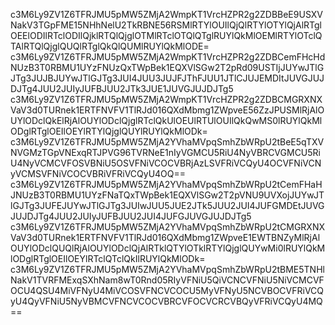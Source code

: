 c3M6Ly9ZV1Z6TFRJMU5pMW5ZMjA2WmpKT1VrcHZPR2g2ZDBBeE9USXVNakV3TGpFME15NHhNelU2TkRBNE56RSMlRTYlOUIlQjQlRTYlOTYlQjAlRTglOEElODIlRTclODIlQjklRTQlQjglOTMlRTclOTQlQTglRUYlQkMlOEMlRTYlOTclQTAlRTQlQjglQUQlRTglQkQlQUMlRUYlQkMlODE=
c3M6Ly9ZV1Z6TFRJMU5pMW5ZMjA2WmpKT1VrcHZPR2g2ZDBCemFHcHdNUzB3T0RBMU1UYzFNUzQxTWpBek1EQXVlSGw2T2pRd09USTIjJUYwJTlGJTg3JUJBJUYwJTlGJTg3JUI4JUU3JUJFJThFJUU1JTlCJUJEMDItJUVGJUJDJTg4JUU2JUIyJUFBJUU2JTk3JUE1JUVGJUJDJTg5
c3M6Ly9ZV1Z6TFRJMU5pMW5ZMjA2WmpKT1VrcHZPR2g2ZDBCMGRXNXVaV3d0TURnek1ERTFNVFV1TlRJd016QXdMbmg1ZWpveE56ZzJPUSMlRjAlOUYlODclQkElRjAlOUYlODclQjglRTclQkUlOEUlRTUlOUIlQkQwMS0lRUYlQkMlODglRTglOEIlOEYlRTYlQjglQUYlRUYlQkMlODk=
c3M6Ly9ZV1Z6TFRJMU5pMW5ZMjA2YVhaMVpqSmhZbWRpU2tBeE5qTXVNVGMzTGpVNExqRTJPVG96TVRNeE1nIyVGMCU5RiU4NyVBRCVGMCU5RiU4NyVCMCVFOSVBNiU5OSVFNiVCOCVBRjAzLSVFRiVCQyU4OCVFNiVCNyVCMSVFNiVCOCVBRiVFRiVCQyU4OQ==
c3M6Ly9ZV1Z6TFRJMU5pMW5ZMjA2YVhaMVpqSmhZbWRpU2tCemFHaHJNUzB3T0RBMU1UYzFNaTQxTWpBek1EQXVlSGw2T2pVNU9UVXojJUYwJTlGJTg3JUFEJUYwJTlGJTg3JUIwJUU5JUE2JTk5JUU2JUI4JUFGMDEtJUVGJUJDJTg4JUU2JUIyJUFBJUU2JUI4JUFGJUVGJUJDJTg5
c3M6Ly9ZV1Z6TFRJMU5pMW5ZMjA2YVhaMVpqSmhZbWRpU2tCMGRXNXVaV3d0TURnek1ERTFNVFV1TlRJd016QXdMbmg1ZWpveE1EWTBNZyMlRjAlOUYlODclQUQlRjAlOUYlODclQjAlRTklQTYlOTklRTYlQjglQUYwMi0lRUYlQkMlODglRTglOEIlOEYlRTclQTclQkIlRUYlQkMlODk=
c3M6Ly9ZV1Z6TFRJMU5pMW5ZMjA2YVhaMVpqSmhZbWRpU2tBME5TNHlNakV1TVRFMExqSXhNam8wT0Rnd05RIyVFNiU5QiVCNCVFNiU5NiVCMCVFOCU4QSU4MiVFNyU4MiVCOSVFNCVCOCU5MyVFNyU5NCVBOCVFRiVCQyU4QyVFNiU5NyVBMCVFNCVCOCVBRCVFOCVCRCVBQyVFRiVCQyU4MQ==

